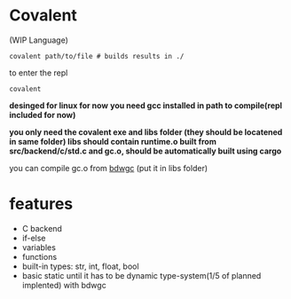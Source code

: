 # Covalent
(WIP Language)
```
covalent path/to/file # builds results in ./
```

to enter the repl
```
covalent
```
**desinged for linux for now**
**you need gcc installed in path to compile(repl included for now)**

**you only need the covalent exe and libs folder (they should be locatened in same folder) libs should contain runtime.o built from src/backend/c/std.c and gc.o, should be automatically built using cargo**

you can compile gc.o from [bdwgc](https://github.com/ivmai/bdwgc) (put it in libs folder) 

# features
- C backend
- if-else
- variables
- functions
- built-in types: str, int, float, bool
- basic static until it has to be dynamic type-system(1/5 of planned implented) with bdwgc
